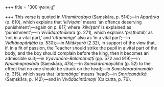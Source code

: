 +++
title = "300 पृष्ठतस् तु"

+++
This verse is quoted in *Vīramitrodaya* (Saṃskāra, p. 514);—in
*Aparārka* (p. 610), which explains that ‘*kilviṣam*’ means ‘an offence
deserving punishment’;—again on p. 817, where ‘*kilviṣam*’ is explained
as ‘punishment’;—in *Vivādaratnākara* (p. 271), which explains
‘*pṛṣṭhataḥ*’ as ‘not in a vital part,’ and ‘*uttamāṅge*’ also as ‘in a
vital part’;—in *Vidhānapārijāta* (p. 530);—in *Mitākṣarā* (2.32), in
support of the view that, if, in a fit of passion, the Teacher should
strike the pupil in a vital part of the body, and the boy should
complain before the king, then it becomes an admissible suit;—in
*Vyavahāra-Balambhaṭṭī* (pp. 572 and 919);—in *Nṛsiṃhaprasāda*
(Saṃskāra, 47b);—in *Saṃskāramayūkha* (p. 52) to the effect that no one
should be struck on the head;—in *Saṃskāraratnamālā* (p, 315), which
says that ‘*uttamāṅga*’ means ‘head’;—in *Smṛticandrikā* (Saṃskāra, p.
142);—and in *Vivādacintāmaṇi* (Calcutta, p. 76).


